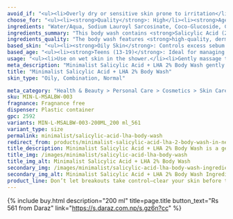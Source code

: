 ```yaml
---
avoid_if: "<ul><li>Overly dry or sensitive skin prone to irritation</li><li>Allergic to Salicylic Acid or LHA</li></ul>"
choose_for: "<ul><li><strong>Quality</strong>: High</li><li><strong>Age</strong>: 16+</li><li><strong>Skin Types</strong>: Oily / Combination, Acne-prone body.</li><li><strong>Effective For</strong>: Reduces Body Acne.</li></ul>"
ingredients: "Water/Aqua, Sodium Lauroyl Sarcosinate, Coco-Glucoside, Cocamidopropyl Betaine, Acrylates Copolymer, Acrylates Crosspolymer-4, Glycerin, Salicylic Acid, Sodium PCA, Niacinamide, Betaine, Phenoxyethanol, Capryloyl Salicylic Acid, Sodium Hydroxide, Ethylhexylglycerin, Trisodium Ethylenediamine Disuccinate."
ingredients_summary: "This body wash contains <strong>Salicylic Acid (2%)</strong> and <strong>Capryloyl Salicylic Acid (LHA)</strong> for gentle exfoliation, unclogging pores, and reducing body acne. <strong>Sodium Lauroyl Sarcosinate</strong> and <strong>Coco-Glucoside</strong> act as mild cleansers that effectively cleanse without stripping moisture. <strong>Glycerin</strong>, <strong>Betaine</strong>, and <strong>Sodium PCA</strong> hydrate and soothe the skin, while <strong>Niacinamide</strong> helps improve skin texture and reduce redness. <strong>Phenoxyethanol</strong> and <strong>Ethylhexylglycerin</strong> ensure product safety and stability."
ingredients_quality: "The body wash features <strong>high-quality, dermatologically tested ingredients</strong> that are gentle yet effective. It uses <strong>non-stripping cleansers</strong>, <strong>hydrating agents</strong>, and <strong>active ingredients</strong> like Salicylic Acid and LHA for targeted skin benefits. Free from harsh sulfates and parabens, it is safe for daily use and suitable for sensitive, acne-prone skin."
based_skin: "<ul><li><strong>Oily Skin</strong>: Controls excess sebum and prevents body acne.</li><li><strong>Acne-Prone Skin</strong>: Reduces breakouts and clears clogged pores.</li><li><strong>Combination Skin</strong>: Keeps skin balanced and prevents oily buildup in targeted areas.</li><li><strong>Normal Skin</strong>: Maintains smooth, blemish-free skin with mild exfoliation.</li></ul>"
based_age: "<ul><li><strong>Teens (13-19)</strong>: Ideal for managing body acne and excess oil.</li><li><strong>20s</strong>: Helps prevent occasional breakouts and keeps skin clear.</li><li><strong>30s & above</strong>: Smooths skin texture and minimizes the appearance of pores.</li></ul>"
usage: "<ul><li>Use on wet skin in the shower.</li><li>Gently massage the body wash onto targeted areas.</li><li>Rinse thoroughly and pat dry.</li><li>Follow with a moisturizer to prevent dryness.</li><li>Use 2–3 times a week or as needed for best results.</li></ul>"
meta_description: "Minimalist Salicylic Acid + LHA 2% Body Wash gently exfoliates, unclogs pores & reduces body acne for smoother, clearer skin. Ideal for oily & acne-prone skin."
title: "Minimalist Salicylic Acid + LHA 2% Body Wash"
skin_type: "Oily, Combination, Normal"

meta_category: "Health & Beauty > Personal Care > Cosmetics > Skin Care > Lotion & Moisturizer"
sku: MIN-L-MSALBW-003
fragnance: Fragnance free
dispenser: Plastic container
gpc: 2592
variants: MIN-L-MSALBW-003-200ML_200 ml_561
variant_type: size
permalink: minimalist/salicylic-acid-lha-body-wash
redirect_from: products/minimalist-salicylic-acid-lha-2-body-wash-in-nepal
title_description: Minimalist Salicylic Acid + LHA 2% Body Wash is a gentle exfoliating cleanser that targets body acne, unclogs pores, and removes dead skin cells. This pH-balanced formula with 2% Salicylic Acid and LHA helps control excess oil, reduces blemishes, and leaves skin smoother and clearer with every wash.
title_img: /images/minimalist/salicylic-acid-lha-body-wash
title_img_alt: Minimalist Salicylic Acid + LHA 2% Body Wash
secondary_img: /images/minimalist/salicylic-acid-lha-body-wash-ingredients-label
secondary_img_alt: Minimalist Salicylic Acid + LHA 2% Body Wash Ingredients Label
product_line: Don’t let breakouts take control—clear your skin before they strike.
---
```

{% include buy.html description="200 ml" title=page.title button_text="Rs 561 from Daraz" link="https://s.daraz.com.np/s.gz6n?cc" %}